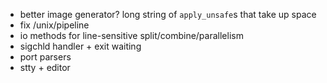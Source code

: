 - better image generator? long string of `apply_unsafe`s that take up space
- fix /unix/pipeline
- io methods for line-sensitive split/combine/parallelism
- sigchld handler + exit waiting
- port parsers
- stty + editor

